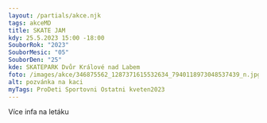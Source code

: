 ```yaml
---
layout: /partials/akce.njk
tags: akceMD
title: SKATE JAM
kdy: 25.5.2023 15:00 -18:00
SouborRok: "2023"
SouborMesic: "05"
SouborDen: "25"
kde: SKATEPARK Dvůr Králové nad Labem
foto: /images/akce/346875562_1287371615532634_7940118973048537439_n.jpg
alt: pozvánka na kaci
myTags: ProDeti Sportovni Ostatni kveten2023
---
```

V﻿íce infa na letáku